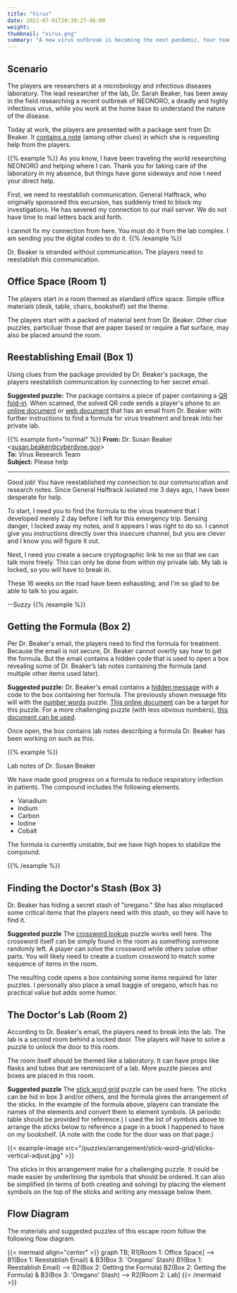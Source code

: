 ```yaml
---
title: "Virus"
date: 2022-07-01T20:39:27-06:00
weight:
thumbnail: "virus.png"
summary: "A new virus outbreak is becoming the next pandemic. Your team must work quickly to avert a world-wide disaster."
---
```


## Scenario

The players are researchers at a microbiology and infectious diseases
laboratory. The lead researcher of the lab, Dr. Sarah Beaker, has been away
in the field researching a recent outbreak of NEONORO, a deadly and highly
infectious virus, while you work at the home base to understand the nature
of the disease.

Today at work, the players are presented with a package sent from Dr.
Beaker. It [contains a note] (among other clues) in which she is requesting
help from the players.

{{% example %}}
As you know, I have been traveling the world researching NEONORO and
helping where I can. Thank you for taking care of the laboratory in my
absence, but things have gone sideways and now I need your direct help.

First, we need to reestablish communication. General Halftrack, who
originally sponsored this excursion, has suddenly tried to block my
investigations. He has severed my connection to our mail server. We do not
have time to mail letters back and forth.

I cannot fix my connection from here. You must do it from the lab complex.
I am sending you the digital codes to do it.
{{% /example %}}

Dr. Beaker is stranded without communication. The players need to
reestablish this communication.

[contains a note]: initial-mail.pdf


## Office Space (Room 1)

The players start in a room themed as standard office space. Simple office
materials (desk, table, chairs, bookshelf) set the theme.

The players start with a packed of material sent from Dr. Beaker. Other
clue puzzles, particiluar those that are paper based or require a flat
surface, may also be placed around the room.


## Reestablishing Email (Box 1)

Using clues from the package provided by Dr. Beaker's package, the players
reestablish communication by connecting to her secret email.

**Suggested puzzle:** The package contains a piece of paper containing a
[QR fold-in]. When scanned, the solved QR code sends a player's phone to an
[online document] or [web document] that has an email from Dr. Beaker with
further instructions to find a formula for virus treatment and break into
her private lab.

{{% example font="normal" %}}
**From:** Dr. Susan Beaker <<susan.beaker@cyberdyne.gov>>  
**To:** Virus Research Team  
**Subject:** Please help

---

Good job! You have reestablished my connection to our communication and
research notes. Since General Halftrack isolated me 3 days ago, I have
been desperate  for help.

To start, I need you to find the formula to the virus treatment that I
developed merely 2 day before I left for this emergency trip. Sensing
danger, I locked away my notes, and it appears I was right to do so. I
cannot give you instructions directly over this insecure channel, but you
are clever and I know you will figure it out.

Next, I need you create a secure cryptographic link to me so that we can
talk more freely. This can only be done from within my private lab. My lab
is locked, so you will have to break in.

These 16 weeks on the road have been exhausting, and I'm so glad to be
able to talk to you again.

--Suzzy
{{% /example %}}

[QR fold-in]: /puzzles/qr-construction/fold-in/
[online document]: /equipment/internet/#online-documents
[web document]: /equipment/internet/#web-site-builders


## Getting the Formula (Box 2)

Per Dr. Beaker's email, the players need to find the formula for treatment.
Because the email is not secure, Dr. Beaker cannot overtly say how to get
the formula. But the email contains a hidden code that is used to open a
box revealing some of Dr. Beaker’s lab notes containing the formula (and
multiple other items used later).

**Suggested puzzle:** Dr. Beaker's email contains a [hidden message] with a
code to the box containing her formula. The previously shown message fits
will with the [number words] puzzle. [This online
document](email-help-easier.html) can be a target for this puzzle. For a
more challenging puzzle (with less obvious numbers), [this document can be
used](email-help-harder.html).

Once open, the box contains lab notes describing a formula Dr. Beaker has
been working on such as this.

{{% example %}}

Lab notes of Dr. Susan Beaker

We have made good progress on a formula to reduce respiratory infection in
patients. The compound includes the following elements.

* Vanadium
* Indium
* Carbon
* Iodine
* Cobalt

The formula is currently unstable, but we have high hopes to stabilize the
compound.

{{% /example %}}

[hidden message]: /puzzles/hidden-messages/
[number words]: /puzzles/hidden-messages/number-words/


## Finding the Doctor's Stash (Box 3)

Dr. Beaker has hiding a secret stash of "oregano." She has also misplaced
some critical items that the players need with this stash, so they will
have to find it.

**Suggested puzzle** The [crossword lookup] puzzle works well here. The
crossword itself can be simply found in the room as something someone
randomly left. A player can solve the crossword while others solve other
parts. You will likely need to create a custom crossword to match some
sequence of items in the room.

The resulting code opens a box containing some items required for later
puzzles. I personally also place a small baggie of oregano, which has no
practical value but adds some humor.

[crossword lookup]: /puzzles/paper-and-pencil/crossword-lookup/


## The Doctor's Lab (Room 2)

According to Dr. Beaker's email, the players need to break into the lab.
The lab is a second room behind a locked door. The players will have to
solve a puzzle to unlock the door to this room.

The room itself should be themed like a laboratory. It can have props like
flasks and tubes that are reminiscent of a lab. More puzzle pieces and
boxes are placed in this room.

**Suggested puzzle** The [stick word grid] puzzle can be used here. The
sticks can be hid in box 3 and/or others, and the formula gives the
arrangement of the sticks. In the example of the formula above, players can
translate the names of the elements and convert them to element symbols. (A
periodic table should be provided for reference.) I used the list of
symbols above to arrange the sticks below to reference a page in a book I
happened to have on my bookshelf. (A note with the code for the door was on
that page.)

{{< example-image src="/puzzles/arrangement/stick-word-grid/sticks-vertical-adjust.jpg" >}}

The sticks in this arrangement make for a challenging puzzle. It could be
made easier by underlining the symbols that should be ordered. It can also
be simplified (in terms of both creating and solving) by placing the
element symbols on the top of the sticks and writing any message below
them.

[stick word grid]: /puzzles/arrangement/stick-word-grid/


## Flow Diagram

The materials and suggested puzzles of this escape room follow the
following flow diagram.

{{< mermaid align="center" >}}
graph TB;
  R1[Room 1: Office Space] --> B1(Box 1: Reestablish Email) & B3(Box 3: 'Oregano' Stash)
  B1(Box 1: Reestablish Email) --> B2(Box 2: Getting the Formula)
  B2(Box 2: Getting the Formula) & B3(Box 3: 'Oregano' Stash) --> R2[Room 2: Lab]
{{< /mermaid >}}
